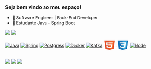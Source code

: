 ### Seja bem vindo ao meu espaço!  
- 🔭 Software Engineer | Back-End Developer
- 🌱 Estudante Java - Spring Boot

<div>

  <a href="https://github.com/GabrielVictorDEV">
  
  <img height="180em" src="https://github-readme-stats.vercel.app/api?username=GabrielVictorDEV&show_icons=true&theme=nord&include_all_commits=true&count_private=true"/>
  
  <img height="180em" src="https://github-readme-stats.vercel.app/api/top-langs/?username=GabrielVictorDEV&layout=compact&langs_count=16&theme=nord"/>
  
</div>

<div style="display: inline_block"><br>

  <img align="center" alt="Java" height="30" width="40" src="https://cdn.jsdelivr.net/gh/devicons/devicon/icons/java/java-original.svg">
  <img align="center" alt="Spring" height="30" width="40" src="https://cdn.jsdelivr.net/gh/devicons/devicon/icons/spring/spring-original-wordmark.svg">
  <img align="center" alt="Postgress" height="30" width="40" src="https://cdn.jsdelivr.net/gh/devicons/devicon/icons/postgresql/postgresql-plain-wordmark.svg">
  <img align="center" alt="Docker" height="30" width="40" src="https://cdn.jsdelivr.net/gh/devicons/devicon/icons/docker/docker-original-wordmark.svg">
  <img align="center" alt="Kafka" height="30" width="40" src="https://cdn.jsdelivr.net/gh/devicons/devicon/icons/apachekafka/apachekafka-original-wordmark.svg">

  
  <img align="center" alt="HTML" height="30" width="40" src="https://raw.githubusercontent.com/devicons/devicon/master/icons/html5/html5-original.svg">
  <img align="center" alt="CSS" height="30" width="40" src="https://raw.githubusercontent.com/devicons/devicon/master/icons/css3/css3-original.svg"> 
  <img align="center" alt="Node" height="30" width="40" src="https://cdn.jsdelivr.net/gh/devicons/devicon/icons/nodejs/nodejs-original-wordmark.svg"">
</div>

##

<div> 
  <a href="https://www.instagram.com/gv2074300/" target="_blank"><img src="https://img.shields.io/badge/-Instagram-%23E4405F?style=for-the-badge&logo=instagram&logoColor=white" target="_blank"></a>
 <a href="https://discord.gg/Gavictor#2360" target="_blank"><img src="https://img.shields.io/badge/Discord-7289DA?style=for-the-badge&logo=discord&logoColor=white" target="_blank"></a> 
  <a href="https://www.linkedin.com/in/gabriel-victor-0a5489209/" target="_blank"><img src="https://img.shields.io/badge/-LinkedIn-%230077B5?style=for-the-badge&logo=linkedin&logoColor=white" target="_blank"></a>  
</div>
